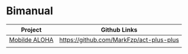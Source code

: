 # Bimanual

| Project                                         | Github Links                             |
| ----------------------------------------------- | ---------------------------------------- |
| [Mobilde ALOHA](https://mobile-aloha.github.io) | https://github.com/MarkFzp/act-plus-plus |
|                                                 |                                          |

